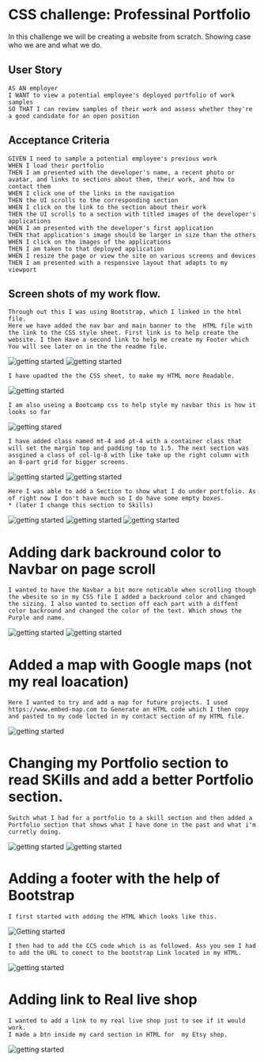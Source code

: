 # CSS challenge: Professinal Portfolio

In this challenge we will be creating a website from scratch. Showing case who we are and what we do. 

## User Story 

```
AS AN employer
I WANT to view a potential employee's deployed portfolio of work samples
SO THAT I can review samples of their work and assess whether they're a good candidate for an open position
```

## Acceptance Criteria

```
GIVEN I need to sample a potential employee's previous work
WHEN I load their portfolio
THEN I am presented with the developer's name, a recent photo or avatar, and links to sections about them, their work, and how to contact them
WHEN I click one of the links in the navigation
THEN the UI scrolls to the corresponding section
WHEN I click on the link to the section about their work
THEN the UI scrolls to a section with titled images of the developer's applications
WHEN I am presented with the developer's first application
THEN that application's image should be larger in size than the others
WHEN I click on the images of the applications
THEN I am taken to that deployed application
WHEN I resize the page or view the site on various screens and devices
THEN I am presented with a responsive layout that adapts to my viewport
```
## Screen shots of my work flow.
```
Through out this I was using Bootstrap, which I linked in the html file.
Here we have added the nav bar and main banner to the  HTML file with the link to the CSS style sheet. First link is to help create the website. I then Have a second link to help me create my Footer which You will see later on in the the readme file. 
```
![getting started](assets/img/MAin%20abnner_nav%20bar%20html.jpg)
![getting started](assets/img/Link%20to%20help%20with%20CSS.jpg)

```
I have upadted the the CSS sheet, to make my HTML more Readable.
```
![getting started](assets/img/css_01.jpg)
```
I am also useing a Bootcamp css to help style my navbar this is how it looks so far
```
![getting stared](assets/img/website_looks_01.jpg)
```
I have added class named mt-4 and pt-4 with a container class that will set the margin top and padding top to 1.5. The next section was assgined a class of col-lg-8 with like take up the right column with an 8-part grid for bigger screens.
```
![getting started](assets/img/AboutMe-css01.jpg)
![getting started](assets/img/Aboutme_websiteImg_01.jpg)

```
Here I was able to add a Section to show what I do under portfolio. As of right now I don't have much so I do have some empty boxes. 
* (later I change this section to Skills)
```
![getting started](assets/img/Portfolio%20section.jpg)
![getting started](assets/img/Portfolio_html.jpg)
![getting started](assets/img/potfolio_css.jpg)

# Adding dark backround color to Navbar on page scroll
```
I wanted to have the Navbar a bit more noticable when scrolling though the wbesite so in my CSS file I added a backround color and changed the sizing. I also wanted to section off each part with a diffent color backround and changed the color of the text. Which shows the Purple and name.
```
![getting started](assets/img/navbar_textChanged.jpg)
![getting started](assets/img/Website_navbar_textChange.jpg)

# Added a map with Google maps (not my real loacation)
```
Here I wanted to try and add a map for future projects. I used  https://www.embed-map.com to Generate an HTML code which I then copy and pasted to my code locted in my contact section of my HTML file. 
```
![getting started](assets/img/contact_section_withGooglemaps.jpg)

# Changing my Portfolio section to read SKills and add a better Portfolio section.
```
Switch what I had for a portfolio to a skill section and then added a Portfolio section that shows what I have done in the past and what i'm curretly doing.
```
![getting started](assets/img/UPdatdeProtfolio_toSkill.jpg)
![getting started](assets/img/Portfolio%20section.jpg)

# Adding a footer with the help of Bootstrap
```
I first started with adding the HTML Which looks like this.
```
![Getting started](assets/img/Footer%20section.jpg)
```
I then had to add the CCS code which is as followed. Ass you see I had to add the URL to conect to the bootstrap Link located in my HTML.
```
![getting started](assets/img/Footer%20section%20CSS.jpg)

# Adding link to Real live shop
```
I wanted to add a link to my real live shop just to see if it would work.
I made a btn inside my card section in HTML for  my Etsy shop. 
```
![getting started](assets/img/Added%20link%20to%20portfolio%20section.jpg)
